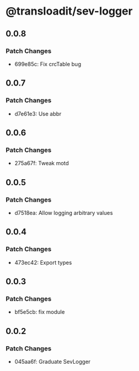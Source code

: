 # @transloadit/sev-logger

## 0.0.8

### Patch Changes

- 699e85c: Fix crcTable bug

## 0.0.7

### Patch Changes

- d7e61e3: Use abbr

## 0.0.6

### Patch Changes

- 275a67f: Tweak motd

## 0.0.5

### Patch Changes

- d7518ea: Allow logging arbitrary values

## 0.0.4

### Patch Changes

- 473ec42: Export types

## 0.0.3

### Patch Changes

- bf5e5cb: fix module

## 0.0.2

### Patch Changes

- 045aa6f: Graduate SevLogger
